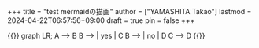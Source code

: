 +++
title = "test mermaidの描画"
author = ["YAMASHITA Takao"]
lastmod = 2024-04-22T06:57:56+09:00
draft = true
pin = false
+++

{{<mermaid>}}
graph LR;
  A --> B
  B --> | yes | C
  B --> | no  | D
  C --> D
{{</mermaid>}}
